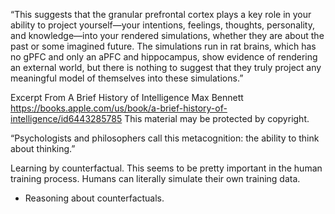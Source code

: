 “This suggests that the granular prefrontal cortex plays a key role in your ability to project yourself—your intentions, feelings, thoughts, personality, and knowledge—into your rendered simulations, whether they are about the past or some imagined future. The simulations run in rat brains, which has no gPFC and only an aPFC and hippocampus, show evidence of rendering an external world, but there is nothing to suggest that they truly project any meaningful model of themselves into these simulations.”

Excerpt From
A Brief History of Intelligence
Max Bennett
https://books.apple.com/us/book/a-brief-history-of-intelligence/id6443285785
This material may be protected by copyright.


“Psychologists and philosophers call this metacognition: the ability to think about thinking.”



Learning by counterfactual. This seems to be pretty important in the human training process. Humans can literally simulate their own training data. 
- Reasoning about counterfactuals. 

